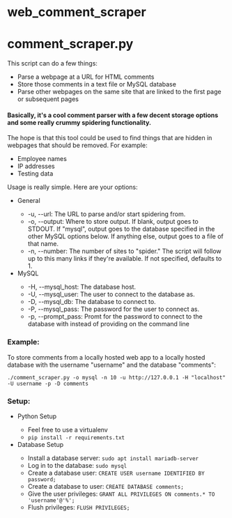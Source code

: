 # web_comment_scraper

<h1>comment_scraper.py</h1>

<p>This script can do a few things:</p>
<ul>
<li>Parse a webpage at a URL for HTML comments</li>
<li>Store those comments in a text file or MySQL database</li>
<li>Parse other webpages on the same site that are linked to the first page or subsequent pages</li>
</ul>

<h4>Basically, it's a cool comment parser with a few decent storage options and some really crummy spidering functionality.</h4>
<p>The hope is that this tool could be used to find things that are hidden in webpages that should be removed. For example:</p>
<ul>
  <li>Employee names</li>
  <li>IP addresses</li>
  <li>Testing data</li>
</ul>
<p>Usage is really simple. Here are your options:</p>
<ul>
  <li>General</li>
  <ul>
    <li>-u, --url: The URL to parse and/or start spidering from.</li>
    <li>-o, --output: Where to store output. If blank, output goes to STDOUT. If "mysql", output goes to the database specified in the other MySQL options below. If anything else, output goes to a file of that name.</li>
    <li>-n, --number: The number of sites to "spider." The script will follow up to this many links if they're available. If not specified, defaults to 1.</li>
  </ul>
  <li>MySQL</li>
  <ul>
    <li>-H, --mysql_host: The database host.</li>  
    <li>-U, --mysql_user: The user to connect to the database as.</li>
    <li>-D, --mysql_db:   The database to connect to.</li>
    <li>-P, --mysql_pass: The password for the user to connect as.</li>
    <li>-p, --prompt_pass: Promt for the password to connect to the database with instead of providing on the command line</li>
  </ul>
</ul>
<h3>Example:</h3>
<p>To store comments from a locally hosted web app to a locally hosted database with the username "username" and the database "comments":</p>
<code>./comment_scraper.py -o mysql -n 10 -u http://127.0.0.1 -H "localhost" -U username -p -D comments</code>
<br>
<h3>Setup:</h3>
<ul>
  <li>Python Setup</li>
  <ul>
    <li>Feel free to use a virtualenv</li>
    <li><code>pip install -r requirements.txt</code></li>  
  </ul>
  <li>Database Setup</li>
  <ul>
    <li>Install a database server: <code>sudo apt install mariadb-server</code></li>
    <li>Log in to the database: <code>sudo mysql</code></li>
    <li>Create a database user: <code>CREATE USER username IDENTIFIED BY password;</code></li>
    <li>Create a database to user: <code>CREATE DATABASE comments;</code></li>
    <li>Give the user privileges: <code>GRANT ALL PRIVILEGES ON comments.* TO 'username'@'%';</code></li>
    <li>Flush privileges: <code>FLUSH PRIVILEGES;</code></li>
  </ul>
</ul>
